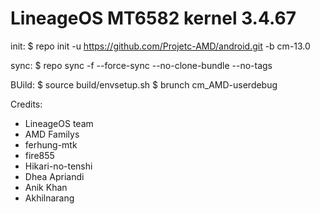 LineageOS MT6582 kernel 3.4.67
===========

init:
$ repo init -u https://github.com/Projetc-AMD/android.git -b cm-13.0

sync:
$ repo sync -f --force-sync --no-clone-bundle --no-tags

BUild:
$ source build/envsetup.sh
$ brunch cm_AMD-userdebug

Credits:
- LineageOS team
- AMD Familys
- ferhung-mtk
- fire855
- Hikari-no-tenshi
- Dhea Apriandi
- Anik Khan
- Akhilnarang


